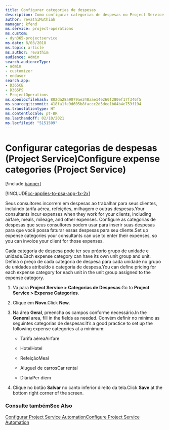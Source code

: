 ```yaml
---
title: Configurar categorias de despesas
description: Como configurar categorias de despesas no Project Service
author: revathiMuthiah
manager: kfend
ms.service: project-operations
ms.custom:
- dyn365-projectservice
ms.date: 8/03/2018
ms.topic: article
ms.author: revathim
audience: Admin
search.audienceType:
- admin
- customizer
- enduser
search.app:
- D365CE
- D365PS
- ProjectOperations
ms.openlocfilehash: 802da28a9079ae348aae14e260f280ef17f346f5
ms.sourcegitcommit: 418fa1fe9d605b8faccc2d5dee1b04b4e753f194
ms.translationtype: HT
ms.contentlocale: pt-BR
ms.lasthandoff: 02/10/2021
ms.locfileid: "5151509"
---
```

# <a name="configure-expense-categories-project-service"></a><span data-ttu-id="651b6-103">Configurar categorias de despesas (Project Service)</span><span class="sxs-lookup"><span data-stu-id="651b6-103">Configure expense categories (Project Service)</span></span>

[!include [banner](../includes/psa-now-project-operations.md)]

[!INCLUDE[cc-applies-to-psa-app-1x-2x](../includes/cc-applies-to-psa-app-1x-2x.md)]

<span data-ttu-id="651b6-104">Seus consultores incorrem em despesas ao trabalhar para seus clientes, incluindo tarifa aérea, refeições, milhagem e outras despesas.</span><span class="sxs-lookup"><span data-stu-id="651b6-104">Your consultants incur expenses when they work for your clients, including airfare, meals, mileage, and other expenses.</span></span> <span data-ttu-id="651b6-105">Configure as categorias de despesas que seus consultores podem usar para inserir suas despesas para que você possa faturar essas despesas para seu cliente.</span><span class="sxs-lookup"><span data-stu-id="651b6-105">Set up expense categories your consultants can use to enter their expenses, so you can invoice your client for those expenses.</span></span>  
  
<span data-ttu-id="651b6-106">Cada categoria de despesa pode ter seu próprio grupo de unidade e unidade.</span><span class="sxs-lookup"><span data-stu-id="651b6-106">Each expense category can have its own unit group and unit.</span></span> <span data-ttu-id="651b6-107">Defina o preço de cada categoria de despesa para cada unidade no grupo de unidades atribuído à categoria de despesa.</span><span class="sxs-lookup"><span data-stu-id="651b6-107">You can define pricing for each expense category for each unit in the unit group assigned to the expense category.</span></span>  
  
1.  <span data-ttu-id="651b6-108">Vá para **Project Service > Categorias de Despesas**.</span><span class="sxs-lookup"><span data-stu-id="651b6-108">Go to **Project Service > Expense Categories**.</span></span>  
  
2.  <span data-ttu-id="651b6-109">Clique em **Novo**.</span><span class="sxs-lookup"><span data-stu-id="651b6-109">Click **New**.</span></span>  
  
3.  <span data-ttu-id="651b6-110">Na área **Geral**, preencha os campos conforme necessário.</span><span class="sxs-lookup"><span data-stu-id="651b6-110">In the **General** area, fill in the fields as needed.</span></span> <span data-ttu-id="651b6-111">Convém definir no mínimo as seguintes categorias de despesas:</span><span class="sxs-lookup"><span data-stu-id="651b6-111">It’s a good practice to set up the following expense categories at a minimum:</span></span>  
  
    -   <span data-ttu-id="651b6-112">Tarifa aérea</span><span class="sxs-lookup"><span data-stu-id="651b6-112">Airfare</span></span>  
  
    -   <span data-ttu-id="651b6-113">Hotel</span><span class="sxs-lookup"><span data-stu-id="651b6-113">Hotel</span></span>  
  
    -   <span data-ttu-id="651b6-114">Refeição</span><span class="sxs-lookup"><span data-stu-id="651b6-114">Meal</span></span>  
  
    -   <span data-ttu-id="651b6-115">Aluguel de carros</span><span class="sxs-lookup"><span data-stu-id="651b6-115">Car rental</span></span>  
  
    -   <span data-ttu-id="651b6-116">Diária</span><span class="sxs-lookup"><span data-stu-id="651b6-116">Per diem</span></span>  
  
4.  <span data-ttu-id="651b6-117">Clique no botão **Salvar** no canto inferior direito da tela.</span><span class="sxs-lookup"><span data-stu-id="651b6-117">Click **Save** at the bottom right corner of the screen.</span></span>  
  
### <a name="see-also"></a><span data-ttu-id="651b6-118">Consulte também</span><span class="sxs-lookup"><span data-stu-id="651b6-118">See Also</span></span>  
 [<span data-ttu-id="651b6-119">Configurar Project Service Automation</span><span class="sxs-lookup"><span data-stu-id="651b6-119">Configure Project Service Automation</span></span>](../psa/configure.md)
